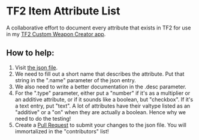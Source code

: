 # TF2 Item Attribute List

A collaborative effort to document every attribute that exists in TF2 for use in my [TF2 Custom Weapon Creator app](https://gamepro5.com/programs/tf2_custom_weapon_creator/).

## How to help:

1. Visit [the json file](/attributeList.json).
2. We need to fill out a short name that describes the attribute. Put that string in the ".name" parameter of the json entry.
3. We also need to write a better documentation in the .desc parameter.
4. For the ".type" parameter, either put a "number" if it's as a multiplier or an additive attribute, or if it sounds like a boolean, but "checkbox". If it's a text entry, put "text". A lot of attributes have their valtype listed as an "additive" or a "on" when they are actually a boolean. Hence why we need to do the testing!
5. Create a [Pull Request](https://github.com/Gamepro5/TF2_Item_Attribute_List/compare) to submit your changes to the json file. You will immortalized in the "contributors" list!


